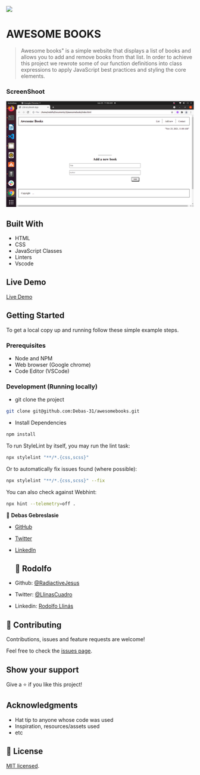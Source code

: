 ![](https://img.shields.io/badge/Microverse-blueviolet)

# AWESOME BOOKS

> Awesome books" is a simple website that displays a list of books and allows you to add and remove books from that list. In order to achieve this project we rewrote some of our function definitions into class expressions to apply JavaScript best practices and styling the core elements.


### ScreenShoot
![screenshot](./image/ScreenShot-milestone-4.png)


## Built With

- HTML
- CSS 
- JavaScript Classes
- Linters
- Vscode

## Live Demo

[Live Demo](https://debas-31.github.io/awesomebooks/)

## Getting Started

To get a local copy up and running follow these simple example steps.

### Prerequisites

- Node and NPM
- Web browser (Google chrome)
- Code Editor (VSCode)

### Development (Running locally)

- git clone the project

```bash 
git clone git@github.com:Debas-31/awesomebooks.git
```

- Install Dependencies

```bash
npm install
```

To run StyleLint by itself, you may run the lint task:

```bash
npx stylelint "**/*.{css,scss}"
```

Or to automatically fix issues found (where possible):

```bash
npx stylelint "**/*.{css,scss}" --fix
```

You can also check against Webhint:

```bash
npx hint --telemetry=off .
```

👤 **Debas Gebreslasie**

- [GitHub](https://github.com/Debas-31)
- [Twitter](https://twitter.com/DEBSH76956492)
- [LinkedIn](https://www.linkedin.com/in/debas-gebrengus)

  
  ## 👤 **Rodolfo**

- Github: [@RadiactiveJesus](https://github.com/RadiactiveJesus)
- Twitter: [@LlinasCuadro](https://twitter.com/LlinasCuadro)
- Linkedin: [Rodolfo Llinás](https://www.linkedin.com/in/rodolfo-llin%C3%A1s-691b50181/)


## 🤝 Contributing

Contributions, issues and feature requests are welcome!

Feel free to check the [issues page](https://github.com/Debas-31/awesomebooks/issues).

## Show your support

Give a ⭐️ if you like this project!

## Acknowledgments

- Hat tip to anyone whose code was used
- Inspiration, resources/assets used
- etc

## 📝 License

[MIT licensed](https://github.com/Debas-31/awesomebooks/blob/Milestone-1-manage-book-collection/MIT.md).